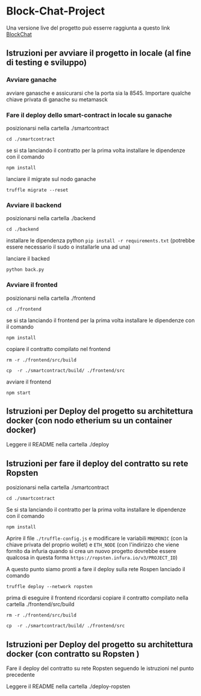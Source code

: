 # Block-Chat-Project

Una versione live del progetto può esserre raggiunta a questo link [BlockChat](https://blockchat.mywire.org/)

 


## Istruzioni per avviare il progetto in locale (al fine di testing e sviluppo)

### Avviare ganache
avviare ganasche e assicurarsi che la porta sia la 8545. Importare qualche chiave privata di ganache su metamasck

### Fare il deploy dello smart-contract in locale su ganache
posizionarsi nella cartella ./smartcontract

`cd ./smartcontract`

se si sta lanciando il contratto per la prima volta installare le dipendenze con il comando 

`npm install`

lanciare il migrate sul nodo ganache

`truffle migrate --reset`


### Avviare il backend

posizionarsi nella cartella ./backend

`cd ./backend`

installare le dipendenza python `pip install -r requirements.txt` (potrebbe essere necessario il sudo o installarle una ad una)

lanciare il backed 

`python back.py`

### Avviare il fronted

posizionarsi nella cartella ./frontend

`cd ./frontend`


se si sta lanciando il frontend per la prima volta installare le dipendenze con il comando 

`npm install`

copiare il contratto compilato nel frontend

`rm -r ./frontend/src/build`

`cp  -r ./smartcontract/build/ ./frontend/src`

avviare il frontend

`npm start`


## Istruzioni per Deploy del progetto su architettura docker (con nodo etherium su un container docker)

Leggere il README nella cartella ./deploy


## Istruzioni per fare il deploy del contratto su rete Ropsten

posizionarsi nella cartella ./smartcontract

`cd ./smartcontract`

Se si sta lanciando il contratto per la prima volta installare le dipendenze con il comando 

`npm install`

Aprire il file `./truffle-config.js` e modificare le variabili `MNEMONIC` 
(con la chiave privata del proprio wollet) e `ETH_NODE` (con l'indirizzo che viene fornito da infuria quando si crea un nuovo progetto dovrebbe essere qualcosa in questa forma `https://ropsten.infura.io/v3/PROJECT_ID`)

A questo punto siamo pronti a fare il deploy sulla rete Rospen lanciado il comando 

`truffle deploy --network ropsten`

prima di eseguire il frontend  ricordarsi copiare il contratto compilato nella cartella ./frontend/src/build

`rm -r ./frontend/src/build`

`cp  -r ./smartcontract/build/ ./frontend/src`


## Istruzioni per Deploy del progetto su architettura docker (con contratto su Ropsten )

Fare il deploy del contratto su rete Ropsten seguendo le istruzioni nel punto precedente

Leggere il README nella cartella ./deploy-ropsten



